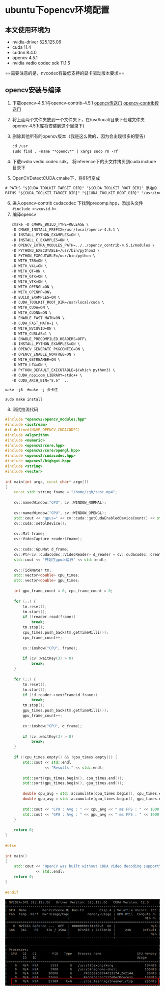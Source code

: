 # ubuntu下opencv环境配置

## 本文使用环境为
 -  nvidia-driver 525.125.06
 -  cuda 11.4
 -  cudnn 8.4.0
 -  opencv 4.5.1 
 -  nvidia vedio codec sdk 11.1.5

 ==需要注意的是，nvcodec有最低支持的显卡驱动版本要求==

 ## opencv安装与编译
 1. 下载opencv-4.5.1与opencv-contrib-4.5.1
    [opencv传送门](https://opencv.org/releases/)
    [opencv-contrib传送门](https://github.com/opencv/opencv_contrib/tags)

 2. 将上面两个文件夹放到一个文件夹下，在/usr/local/目录下创建文件夹opencv-4.5.1(库将安装到这个目录下)
 3. 删除其他所有的opencv版本（我是这么做的，因为会出现很多的警告）
    ```xml
    cd /usr
    sudo find . -name "*opencv*" | xargs sudo rm -rf
    ```
 4. 下载nvdio vedio codec sdk， 将inference下的头文件拷贝到cuda include目录下 
 5. OpenCVDetectCUDA.cmake下，将61行变成
   ```xml
   # PATHS "${CUDA_TOOLKIT_TARGET_DIR}" "${CUDA_TOOLKIT_ROOT_DIR}" 原始的
   PATHS "${CUDA_TOOLKIT_TARGET_DIR}" "${CUDA_TOOLKIT_ROOT_DIR}" "/usr/include" "/usr/local/include/ffnvcodec" #更改后的
   ```
 6. 进入opencv-contrib cudacodec  下找到precomp.hpp，添加头文件 `#include <nvcuvid.h>`
 7. 编译opencv
 
 ```xml
    cmake -D CMAKE_BUILD_TYPE=RELEASE \
    -D CMAKE_INSTALL_PREFIX=/usr/local/opencv-4.5.1 \
    -D INSTALL_PYTHON_EXAMPLES=ON \
    -D INSTALL_C_EXAMPLES=ON \
    -D OPENCV_EXTRA_MODULES_PATH=../../opencv_contrib-4.5.1/modules \
    -D PYTHON3_EXECUTABLE=/usr/bin/python3 \
    -D PYTHON_EXECUTABLE=/usr/bin/python \
    -D WITH_TBB=ON \
    -D WITH_V4L=ON \
    -D WITH_QT=ON \
    -D WITH_GTK=ON \
    -D WITH_VTK=ON \
    -D WITH_OPENGL=ON \
    -D WITH_OPENMP=ON\
    -D BUILD_EXAMPLES=ON \
    -D CUDA_TOOLKIT_ROOT_DIR=/usr/local/cuda \
    -D WITH_CUDA=ON \
    -D WITH_CUDNN=ON \
    -D ENABLE_FAST_MATH=ON \
    -D CUDA_FAST_MATH=1 \
    -D WITH_NVCUVID=ON \
    -D WITH_CUBLAS=1 \
    -D ENABLE_PRECOMPILED_HEADERS=OFF\
    -D INSTALL_PYTHON_EXAMPLES=ON \
    -D OPENCV_GENERATE_PKGCONFIG=ON \
    -D OPENCV_ENABLE_NONFREE=ON \
    -D WITH_GSTREAMER=ON \
    -D WITH_LZ4=ON \
    -D PYTHON_DEFAULT_EXECUTABLE=$(which python3) \
    -D CUDA_nppicom_LIBRARY=stdc++ \	
    -D CUDA_ARCH_BIN="8.6"  ..
 
 ```
 ```xml
 make -j6  #make -j 会卡住
 ```
 ```xml
 sudo make install
 ```

 8. 测试拉流代码
```cpp
#include "opencv2/opencv_modules.hpp"
#include <iostream>
#if defined(HAVE_OPENCV_CUDACODEC)
#include <algorithm>
#include <numeric>
#include <opencv2/core.hpp>
#include <opencv2/core/opengl.hpp>
#include <opencv2/cudacodec.hpp>
#include <opencv2/highgui.hpp>
#include <string>
#include <vector>

int main(int argc, const char* argv[])
{
    const std::string fname = "/home/zqh/test.mp4";

    cv::namedWindow("CPU", cv::WINDOW_NORMAL);

    cv::namedWindow("GPU", cv::WINDOW_OPENGL);
    std::cout << "gpus=" << cv::cuda::getCudaEnabledDeviceCount() << std::endl;
    cv::cuda::setGlDevice();

    cv::Mat frame;
    cv::VideoCapture reader(fname);

    cv::cuda::GpuMat d_frame;
    cv::Ptr<cv::cudacodec::VideoReader> d_reader = cv::cudacodec::createVideoReader(fname);
    std::cout << "开始在gpu上运行" << std::endl;

    cv::TickMeter tm;
    std::vector<double> cpu_times;
    std::vector<double> gpu_times;

    int gpu_frame_count = 0, cpu_frame_count = 0;

    for (;;) {
        tm.reset();
        tm.start();
        if (!reader.read(frame))
            break;
        tm.stop();
        cpu_times.push_back(tm.getTimeMilli());
        cpu_frame_count++;

        cv::imshow("CPU", frame);

        if (cv::waitKey(3) > 0)
            break;
    }

    for (;;) {
        tm.reset();
        tm.start();
        if (!d_reader->nextFrame(d_frame))
            break;
        tm.stop();
        gpu_times.push_back(tm.getTimeMilli());
        gpu_frame_count++;

        cv::imshow("GPU", d_frame);

        if (cv::waitKey(3) > 0)
            break;
    }

    if (!cpu_times.empty() && !gpu_times.empty()) {
        std::cout << std::endl
                  << "Results:" << std::endl;

        std::sort(cpu_times.begin(), cpu_times.end());
        std::sort(gpu_times.begin(), gpu_times.end());

        double cpu_avg = std::accumulate(cpu_times.begin(), cpu_times.end(), 0.0) / cpu_times.size();
        double gpu_avg = std::accumulate(gpu_times.begin(), gpu_times.end(), 0.0) / gpu_times.size();

        std::cout << "CPU : Avg : " << cpu_avg << " ms FPS : " << 1000.0 / cpu_avg << " Frames " << cpu_frame_count << std::endl;
        std::cout << "GPU : Avg : " << gpu_avg << " ms FPS : " << 1000.0 / gpu_avg << " Frames " << gpu_frame_count << std::endl;
    }

    return 0;
}

#else

int main()
{
    std::cout << "OpenCV was built without CUDA Video decoding support\n"
              << std::endl;
    return 0;
}

#endif
```
![../Doc/img/nvidia-smi1.png](../Doc/img/nvidia-smi1.png)



   
